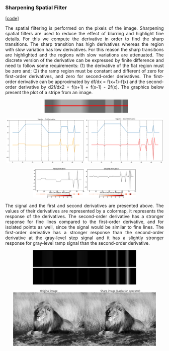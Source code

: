### Sharpening Spatial Filter
[[code]](codes/sharpening_filter.py)
<p align="justify">
The spatial filtering is performed on the pixels of the image. Sharpening spatial filters are used to reduce the effect of blurring and highlight fine details. For this we compute the derivative in order to find the sharp transitions. The sharp transition has high derivatives whereas the region with slow variation has low derivatives. For this reason the sharp transitions are highlighted and the regions with slow variations are attenuated. The discrete version of the derivative can be expressed by finite difference and need to follow some requirements: (1) the derivative of the flat region must be zero and; (2) the ramp region must be constant and different of zero for first-order derivatives, and zero for second-order derivatives. The first-order derivative can be approximated by df/dx = f(x+1)-f(x) and the second-order derivative by d2f/dx2 = f(x+1) + f(x-1) - 2f(x). The graphics below present the plot of a stripe from an image.
</p>
<p align="center">
<img src="https://github.com/wallaceloos/Image_Processing/blob/master/image_enhancement/images/stripe_.png" width="55%" height="45%">
</p>

<p align="center">
<img src="https://github.com/wallaceloos/Image_Processing/blob/master/image_enhancement/images/signalfd.png" width="49%" height="49%">
  <img src="https://github.com/wallaceloos/Image_Processing/blob/master/image_enhancement/images/signalsd.png" width="49%" height="49%">
</p>

<p align="center">
<img src="https://github.com/wallaceloos/Image_Processing/blob/master/image_enhancement/images/derivadas4.png" width="65%" height="65%">
</p>
<p align="justify">
 The signal and the first and second derivatives are presented above. The values of their derivatives are represented by a colormap, it represents the response of the derivatives. The second-order derivative has a stronger response for fine lines compared to the first-order derivative, and for isolated points as well, since the signal would be similar to fine lines. The first-order derivative has a stronger response than the second-order derivative at the gray-level step signal and it has a slightly stronger response for gray-level ramp signal than the second-order derivative.
</p>
<p align="center">
  <img src="https://github.com/wallaceloos/Image_Processing/blob/master/image_enhancement/images/img1_resposta1.png" width="65%" height="65%"/>
  <img src="https://github.com/wallaceloos/Image_Processing/blob/master/image_enhancement/images/img1_resposta2.png" width="65%" height="65%" /> 
</p>

<p align="center">
<img src="https://github.com/wallaceloos/Image_Processing/blob/master/image_enhancement/images/sharp_img.png" width="90%" height="90%">
</p>
